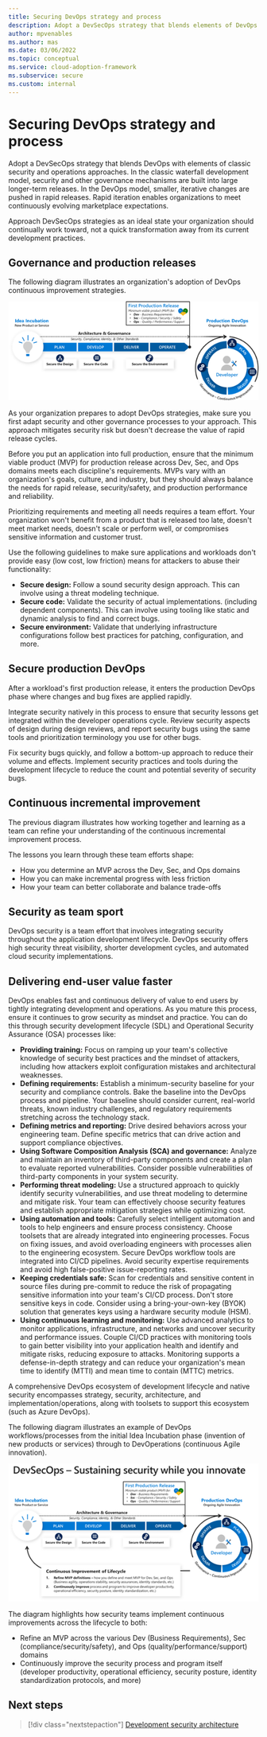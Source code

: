 ```yaml
---
title: Securing DevOps strategy and process
description: Adopt a DevSecOps strategy that blends elements of DevOps and classic security and operations approaches.
author: mpvenables
ms.author: mas
ms.date: 03/06/2022
ms.topic: conceptual
ms.service: cloud-adoption-framework
ms.subservice: secure
ms.custom: internal
---
```


# Securing DevOps strategy and process

Adopt a DevSecOps strategy that blends DevOps with elements of classic security and operations approaches. In the classic waterfall development model, security and other governance mechanisms are built into large longer-term releases. In the DevOps model, smaller, iterative changes are pushed in rapid releases. Rapid iteration enables organizations to meet continuously evolving marketplace expectations.

Approach DevSecOps strategies as an ideal state your organization should continually work toward, not a quick transformation away from its current development practices.

## Governance and production releases

The following diagram illustrates an organization's adoption of DevOps continuous improvement strategies.

![Diagram showing the development of governance processes.](./media/devsecops-continuous-innovation-security.png)

As your organization prepares to adopt DevOps strategies, make sure you first adapt security and other governance processes to your approach. This approach mitigates security risk but doesn't decrease the value of rapid release cycles.

Before you put an application into full production, ensure that the minimum viable product (MVP) for production release across Dev, Sec, and Ops domains meets each discipline's requirements. MVPs vary with an organization's goals, culture, and industry, but they should always balance the needs for rapid release, security/safety, and production performance and reliability.

Prioritizing requirements and meeting all needs requires a team effort. Your organization won't benefit from a product that is released too late, doesn't meet market needs, doesn't scale or perform well, or compromises sensitive information and customer trust.

Use the following guidelines to make sure applications and workloads don't provide easy (low cost, low friction) means for attackers to abuse their functionality:

- **Secure design:** Follow a sound security design approach. This can involve using a threat modeling technique.
- **Secure code:** Validate the security of actual implementations. (including dependent components). This can involve using tooling like static and dynamic analysis to find and correct bugs.
- **Secure environment:** Validate that underlying infrastructure configurations follow best practices for patching, configuration, and more.

## Secure production DevOps

After a workload's first production release, it enters the production DevOps phase where changes and bug fixes are applied rapidly.

Integrate security natively in this process to ensure that security lessons get integrated within the developer operations cycle. Review security aspects of design during design reviews, and report security bugs using the same tools and prioritization terminology you use for other bugs.

Fix security bugs quickly, and follow a bottom-up approach to reduce their volume and effects. Implement security practices and tools during the development lifecycle to reduce the count and potential severity of security bugs.

## Continuous incremental improvement

The previous diagram illustrates how working together and learning as a team can refine your understanding of the continuous incremental improvement process.

The lessons you learn through these team efforts shape:

- How you determine an MVP across the Dev, Sec, and Ops domains
- How you can make incremental progress with less friction
- How your team can better collaborate and balance trade-offs

## Security as team sport

DevOps security is a team effort that involves integrating security throughout the application development lifecycle. DevOps security offers high security threat visibility, shorter development cycles, and automated cloud security implementations.

## Delivering end-user value faster

DevOps enables fast and continuous delivery of value to end users by tightly integrating development and operations. As you mature this process, ensure it continues to grow security as mindset and practice. You can do this through security development lifecycle (SDL) and Operational Security Assurance (OSA) processes like:

- **Providing training:** Focus on ramping up your team's collective knowledge of security best practices and the mindset of attackers, including how attackers exploit configuration mistakes and architectural weaknesses.
- **Defining requirements:** Establish a minimum-security baseline for your security and compliance controls. Bake the baseline into the DevOps process and pipeline. Your baseline should consider current, real-world threats, known industry challenges, and regulatory requirements stretching across the technology stack.
- **Defining metrics and reporting:** Drive desired behaviors across your engineering team. Define specific metrics that can drive action and support compliance objectives.
- **Using Software Composition Analysis (SCA) and governance:** Analyze and maintain an inventory of third-party components and create a plan to evaluate reported vulnerabilities. Consider possible vulnerabilities of third-party components in your system security.
- **Performing threat modeling:** Use a structured approach to quickly identify security vulnerabilities, and use threat modeling to determine and mitigate risk. Your team can effectively choose security features and establish appropriate mitigation strategies while optimizing cost.
- **Using automation and tools:** Carefully select intelligent automation and tools to help engineers and ensure process consistency. Choose toolsets that are already integrated into engineering processes. Focus on fixing issues, and avoid overloading engineers with processes alien to the engineering ecosystem. Secure DevOps workflow tools are integrated into CI/CD pipelines. Avoid security expertise requirements and avoid high false-positive issue-reporting rates.
- **Keeping credentials safe:** Scan for credentials and sensitive content in source files during pre-commit to reduce the risk of propagating sensitive information into your team's CI/CD process. Don't store sensitive keys in code. Consider using a bring-your-own-key (BYOK) solution that generates keys using a hardware security module (HSM).
- **Using continuous learning and monitoring:** Use advanced analytics to monitor applications, infrastructure, and networks and uncover security and performance issues. Couple CI/CD practices with monitoring tools to gain better visibility into your application health and identify and mitigate risks, reducing exposure to attacks. Monitoring supports a defense-in-depth strategy and can reduce your organization's mean time to identify (MTTI) and mean time to contain (MTTC) metrics.

A comprehensive DevOps ecosystem of development lifecycle and native security encompasses strategy, security, architecture, and implementation/operations, along with toolsets to support this ecosystem (such as Azure DevOps).

The following diagram illustrates an example of DevOps workflows/processes from the initial Idea Incubation phase (invention of new products or services) through to DevOperations (continuous Agile innovation).

![Diagram of a Dev Sec Ops example workflow.](./media/development-security-operations-continuous-lifecycle-improvement.png)

The diagram highlights how security teams implement continuous improvements across the lifecycle to both:

- Refine an MVP across the various Dev (Business Requirements), Sec (compliance/security/safety), and Ops (quality/performance/support) domains
- Continuously improve the security process and program itself (developer productivity, operational efficiency, security posture, identity standardization protocols, and more)

## Next steps

> [!div class="nextstepaction"]
> [Development security architecture](development-security-architecture.md)
